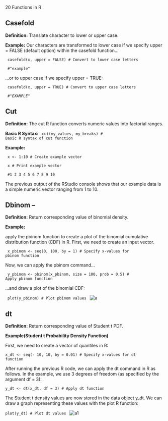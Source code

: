 20 Functions in R 

## Casefold 

**Definition:** Translate character to lower or upper case.

**Example:** Our characters are transformed to lower case if we specify upper = FALSE (default option) within the casefold function…

<code> casefold(x, upper = FALSE)               # Convert to lower case letters </code>

<code> #"example" </code>

…or to upper case if we specify upper = TRUE:

<code> casefold(x, upper = TRUE)                 # Convert to upper case letters </code>


<code> *#"EXAMPLE"* </code>

##  Cut

**Definition:** The cut R function converts numeric values into factorial ranges.

**Basic R Syntax:** <code> cut(my_values, my_breaks)              # Basic R syntax of cut function </code>

**Example:**

<code> x <- 1:10        # Create example vector </code>

<code> x                                              # Print example vector </code>

<code>  #1  2  3  4  5  6  7  8  9 10 </code>

The previous output of the RStudio console shows that our example data is a simple numeric vector ranging from 1 to 10.

## Dbinom – 

**Definition:** Return corresponding value of binomial density.

**Example:**

apply the pbinom function to create a plot of the binomial cumulative distribution function (CDF) in R. First, we need to create an input vector.

<code> x_pbinom <- seq(0, 100, by = 1)                       # Specify x-values for pbinom function </code>

Now, we can apply the pbinom command…

<code>  y_pbinom <- pbinom(x_pbinom, size = 100, prob = 0.5)  # Apply pbinom function </code>
  
…and draw a plot of the binomial CDF:

<code> plot(y_pbinom)                                        # Plot pbinom values </code>
![a](https://statisticsglobe.com/wp-content/uploads/2019/08/figure-2-binom-distribution-function-plot-in-r.png)

## dt 
**Definition:** Return corresponding value of Student t PDF.

**Example(Student t Probability Density Function)**

First, we need to create a vector of quantiles in R:

<code>x_dt <- seq(- 10, 10, by = 0.01)                    # Specify x-values for dt function </code>

After running the previous R code, we can apply the dt command in R as follows. In the example, we use 3 degrees of freedom (as specified by the argument df = 3):

<code>y_dt <- dt(x_dt, df = 3)                            # Apply dt function </code>
  
The Student t density values are now stored in the data object y_dt. We can draw a graph representing these values with the plot R function:

<code>plot(y_dt)                                          # Plot dt values </code>
![a1](https://statisticsglobe.com/wp-content/uploads/2019/09/figure-1-r-command-dt-density-plot.png)


